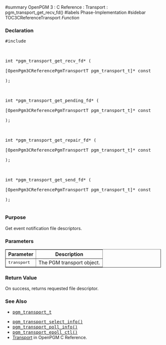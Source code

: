 ﻿#summary OpenPGM 3 : C Reference : Transport : pgm\_transport\_get\_recv\_fd()
#labels Phase-Implementation
#sidebar TOC3CReferenceTransport
_Function_
### Declaration ###
<pre>
#include <pgm/pgm.h><br>
<br>
int *pgm_transport_get_recv_fd* (<br>
[OpenPgm3CReferencePgmTransportT pgm_transport_t]* const    transport<br>
);<br>
<br>
int *pgm_transport_get_pending_fd* (<br>
[OpenPgm3CReferencePgmTransportT pgm_transport_t]* const    transport<br>
);<br>
<br>
int *pgm_transport_get_repair_fd* (<br>
[OpenPgm3CReferencePgmTransportT pgm_transport_t]* const    transport<br>
);<br>
<br>
int *pgm_transport_get_send_fd* (<br>
[OpenPgm3CReferencePgmTransportT pgm_transport_t]* const    transport<br>
);<br>
</pre>

### Purpose ###
Get event notification file descriptors.

### Parameters ###

<table cellpadding='5' border='1' cellspacing='0'>
<tr>
<th>Parameter</th>
<th>Description</th>
</tr>
<tr>
<td><tt>transport</tt></td>
<td>The PGM transport object.</td>
</tr>
</table>

### Return Value ###
On success, returns requested file descriptor.


### See Also ###
  * <tt><a href='OpenPgm3CReferencePgmTransportT.md'>pgm_transport_t</a></tt><br>
<ul><li><tt><a href='OpenPgm3CReferencePgmSelectInfo.md'>pgm_transport_select_info()</a></tt><br>
</li><li><tt><a href='OpenPgm3CReferencePgmPollInfo.md'>pgm_transport_poll_info()</a></tt><br>
</li><li><tt><a href='OpenPgm3CReferencePgmEpollCtl.md'>pgm_transport_epoll_ctl()</a></tt><br>
</li><li><a href='OpenPgm3CReferenceTransport.md'>Transport</a> in OpenPGM C Reference.